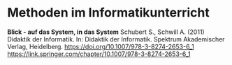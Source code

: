 # Methoden im Informatikunterricht

**Blick - auf das System, in das System**
Schubert S., Schwill A. (2011) Didaktik der Informatik. In: Didaktik der Informatik. Spektrum Akademischer Verlag, Heidelberg. https://doi.org/10.1007/978-3-8274-2653-6_1
https://link.springer.com/chapter/10.1007/978-3-8274-2653-6_1
